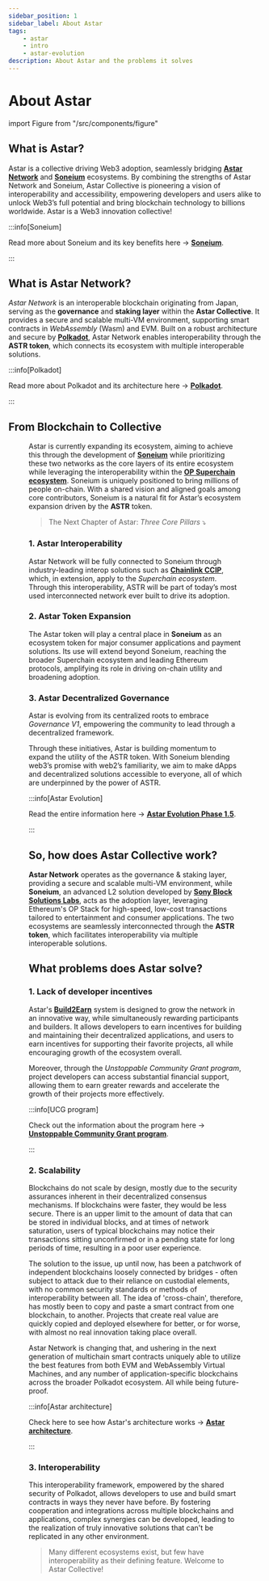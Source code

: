 ```yaml
---
sidebar_position: 1
sidebar_label: About Astar
tags:
    - astar
    - intro
    - astar-evolution
description: About Astar and the problems it solves
---
```


# About Astar

import Figure from "/src/components/figure"

## What is Astar?

Astar is a collective driving Web3 adoption, seamlessly bridging [**Astar Network**](https://astar.network) and [**Soneium**](https://soneium.org) ecosystems. By combining the strengths of Astar Network and Soneium, Astar Collective is pioneering a vision of interoperability and accessibility, empowering developers and users alike to unlock Web3’s full potential and bring blockchain technology to billions worldwide. Astar is a Web3 innovation collective!

:::info[Soneium]

Read more about Soneium and its key benefits here → [**Soneium**](https://astar.network/blog/astar-evolution-phase-1-56).

:::

## What is Astar Network?

*Astar Network* is an interoperable blockchain originating from Japan, serving as the **governance** and **staking layer** within the **Astar Collective**. It provides a secure and scalable multi-VM environment, supporting smart contracts in *WebAssembly* (Wasm) and EVM. Built on a robust architecture and secure by [**Polkadot**](https://polkadot.com/), Astar Network enables interoperability through the **ASTR token**, which connects its ecosystem with multiple interoperable solutions.

:::info[Polkadot]

Read more about Polkadot and its architecture here → [**Polkadot**](/docs/learn/architecture/astar-parachain.md).

:::

## From Blockchain to Collective

<Figure caption="Astar Evolution Phase 1.5" src={require('/docs/learn/blockchain_to_collective.jpg').default } width="100%" /> 

Astar is currently expanding its ecosystem, aiming to achieve this through the development of [**Soneium**](/docs/learn/soneium/) while prioritizing these two networks as the core layers of its entire ecosystem while leveraging the interoperability within the [**OP Superchain ecosystem**](https://www.superchain.eco/). Soneium is uniquely positioned to bring millions of people on-chain. With a shared vision and aligned goals among core contributors, Soneium is a natural fit for Astar’s ecosystem expansion driven by the **ASTR** token.

> The Next Chapter of Astar: *Three Core Pillars* ⤵️

### 1. Astar Interoperability

Astar Network will be fully connected to Soneium through industry-leading interop solutions such as [**Chainlink CCIP**](https://chain.link/cross-chain), which, in extension, apply to the *Superchain ecosystem*. Through this interoperability, ASTR will be part of today’s most used interconnected network ever built to drive its adoption.

### 2. Astar Token Expansion

The Astar token will play a central place in **Soneium** as an ecosystem token for major consumer applications and payment solutions. Its use will extend beyond Soneium, reaching the broader Superchain ecosystem and leading Ethereum protocols, amplifying its role in driving on-chain utility and broadening adoption.

### 3. Astar Decentralized Governance

Astar is evolving from its centralized roots to embrace *Governance V1*, empowering the community to lead through a decentralized framework.

Through these initiatives, Astar is building momentum to expand the utility of the ASTR token. With Soneium blending web3’s promise with web2’s familiarity, we aim to make dApps and decentralized solutions accessible to everyone, all of which are underpinned by the power of ASTR.

:::info[Astar Evolution]

Read the entire information here → [**Astar Evolution Phase 1.5**](https://astar.network/blog/astar-evolution-phase-1-5-from-blockchain-to-collective-66).

:::

## So, how does Astar Collective work?

**Astar Network** operates as the governance & staking layer, providing a secure and scalable multi-VM environment, while **Soneium**, an advanced L2 solution developed by [**Sony Block Solutions Labs**](https://www.sonynetwork.co.jp/sonynetworkcomlabs/en/), acts as the adoption layer, leveraging Ethereum's OP Stack for high-speed, low-cost transactions tailored to entertainment and consumer applications. The two ecosystems are seamlessly interconnected through the **ASTR token**, which facilitates interoperability via multiple interoperable solutions. 

## What problems does Astar solve?

### 1. Lack of developer incentives

Astar's [**Build2Earn**](https://docs.astar.network/docs/build/#build2earn) system is designed to grow the network in an innovative way, while simultaneously rewarding participants and builders. It allows developers to earn incentives for building and maintaining their decentralized applications, and users to earn incentives for supporting their favorite projects, all while encouraging growth of the ecosystem overall.

Moreover, through the *Unstoppable Community Grant program*, project developers can access substantial financial support, allowing them to earn greater rewards and accelerate the growth of their projects more effectively.

:::info[UCG program]

Check out the information about the program here → [**Unstoppable Community Grant program**](https://docs.astar.network/docs/use/governance/unstoppable-community-grant-program).

:::

### 2. Scalability

Blockchains do not scale by design, mostly due to the security assurances inherent in their decentralized consensus mechanisms. If blockchains were faster, they would be less secure. There is an upper limit to the amount of data that can be stored in individual blocks, and at times of network saturation, users of typical blockchains may notice their transactions sitting unconfirmed or in a pending state for long periods of time, resulting in a poor user experience. 

The solution to the issue, up until now, has been a patchwork of independent blockchains loosely connected by bridges - often subject to attack due to their reliance on custodial elements, with no common security standards or methods of interoperability between all. The idea of 'cross-chain', therefore, has mostly been to copy and paste a smart contract from one blockchain, to another. Projects that create real value are quickly copied and deployed elsewhere for better, or for worse, with almost no real innovation taking place overall.

Astar Network is changing that, and ushering in the next generation of multichain smart contracts uniquely able to utilize the best features from both EVM and WebAssembly Virtual Machines, and any number of application-specific blockchains across the broader Polkadot ecosystem. All while being future-proof.

:::info[Astar architecture]

Check here to see how Astar's architecture works → [**Astar architecture**](/docs/learn/architecture/index.md).

:::

### 3. Interoperability

This interoperability framework, empowered by the shared security of Polkadot, allows developers to use and build smart contracts in ways they never have before. By fostering cooperation and integrations across multiple blockchains and applications, complex synergies can be developed, leading to the realization of truly innovative solutions that can't be replicated in any other environment.

> Many different ecosystems exist, but few have interoperability as their defining feature. Welcome to Astar Collective!